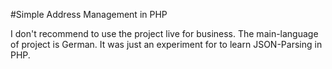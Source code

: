 #Simple Address Management in PHP

I don't recommend to use the project live for business. 
The main-language of project is German. It was just an experiment for to learn JSON-Parsing in PHP.
